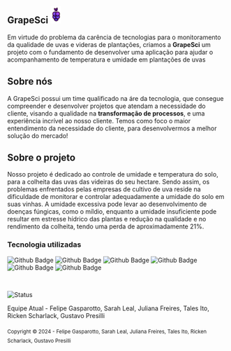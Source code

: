 ## GrapeSci <img height="40px" src="https://github.com/Grape-Sci/Site_Institucional/blob/main/Projeto/Site/public/img/logo.png">

<p>Em virtude do problema da carência de tecnologias para o monitoramento da qualidade de uvas e videras de plantações, criamos a <b>GrapeSci</b> um projeto 
  com o fundamento de desenvolver uma aplicação para ajudar o acompanhamento de temperatura e umidade em plantações de uvas</p>

<h2>Sobre nós</h2>

<p> A GrapeSci possui um time qualificado na áre da tecnologia, que consegue compreender e desenvolver projetos que atendam a necessidade do cliente, visando a qualidade na <b>transformação de processos</b>, e uma experiência incrível ao nosso cliente. Temos como foco o maior entendimento da necessidade do cliente, para desenvolvermos a melhor solução do mercado!
</p>

<h2>Sobre o projeto</h2>

Nosso projeto é dedicado ao controle de umidade e temperatura do solo, para a colheita das uvas das videiras do seu hectare. Sendo assim, os problemas enfrentados pelas empresas de cultivo de uva reside na dificuldade de monitorar e controlar adequadamente a umidade do solo em suas vinhas. A umidade excessiva pode levar ao desenvolvimento de doenças fúngicas, como o míldio, enquanto a umidade insuficiente pode resultar em estresse hídrico das plantas e redução na qualidade e no rendimento da colheita, tendo uma perda de aproximadamente 21%.

<h3>Tecnologia utilizadas</h3>

![Github Badge](https://img.shields.io/badge/HTML5-E34F26?style=for-the-badge&logo=html5&logoColor=white)
![Github Badge](https://img.shields.io/badge/CSS3-1572B6?style=for-the-badge&logo=css3&logoColor=white)
![Github Badge](https://img.shields.io/badge/JavaScript-323330?style=for-the-badge&logo=javascript&logoColor=F7DF1E)
![Github Badge](https://img.shields.io/badge/MySQL-005C84?style=for-the-badge&logo=mysql&logoColor=white)
![Github Badge](https://img.shields.io/badge/C%2B%2B-00599C?style=for-the-badge&logo=c%2B%2B&logoColor=white)
![Github Badge](https://img.shields.io/badge/Node%20js-339933?style=for-the-badge&logo=nodedotjs&logoColor=white)


<br>

![Status](https://img.shields.io/badge/Status_do_projeto-Em_Andamento-yellow) 

Equipe Atual - Felipe Gasparotto, Sarah Leal, Juliana Freires, Tales Ito, Ricken Scharlack, Gustavo Presilli

<sub> Copyright ©️ 2024 - Felipe Gasparotto, Sarah Leal, Juliana Freires, Tales Ito, Ricken Scharlack, Gustavo Presilli </sub>

